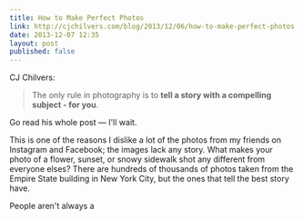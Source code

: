```yaml
---
title: How to Make Perfect Photos
link: http://cjchilvers.com/blog/2013/12/06/how-to-make-perfect-photos
date: 2013-12-07 12:35
layout: post
published: false
---
```

CJ Chilvers:

> The only rule in photography is to **tell a story with a compelling subject - for you**.

Go read his whole post &mdash; I'll wait.

This is one of the reasons I dislike a lot of the photos from my friends on Instagram and Facebook; the images lack any story. What makes your photo of a flower, sunset, or snowy sidewalk shot any different from everyone elses? There are hundreds of thousands of photos taken from the Empire State building in New York City, but the ones that tell the best story have.

People aren't always a

